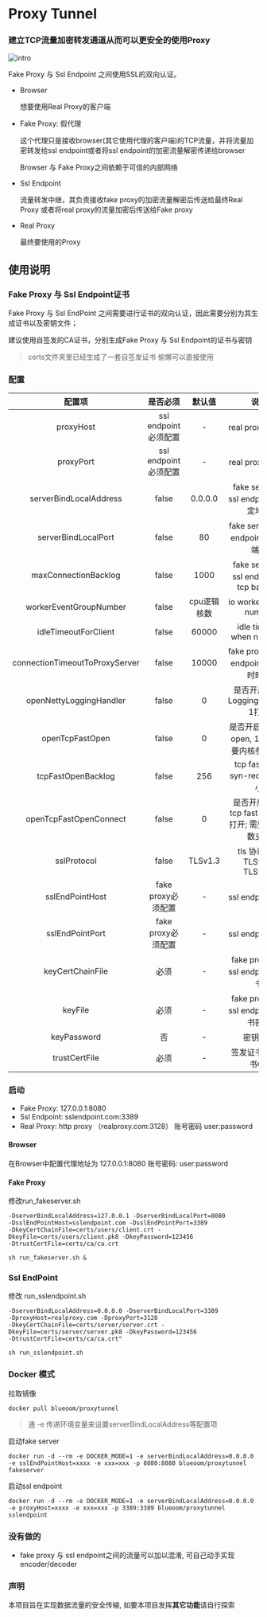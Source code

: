 # Proxy Tunnel


### 建立TCP流量加密转发通道从而可以更安全的使用Proxy

![intro](img/intro.png)

Fake Proxy 与 Ssl Endpoint 之间使用SSL的双向认证。

* Browser

   想要使用Real Proxy的客户端

* Fake Proxy: 假代理
  
   这个代理只是接收browser(其它使用代理的客户端)的TCP流量，并将流量加密转发给ssl endpoint或者将ssl endpoint的加密流量解密传递给browser
   
   Browser 与 Fake Proxy之间依赖于可信的内部网络
   
* Ssl Endpoint
   
   流量转发中继，其负责接收fake proxy的加密流量解密后传送给最终Real Proxy 或者将real proxy的流量加密后传送给Fake proxy

* Real Proxy

   最终要使用的Proxy


## 使用说明
### Fake Proxy 与 Ssl Endpoint证书
Fake Proxy 与 Ssl EndPoint 之间需要进行证书的双向认证，因此需要分别为其生成证书以及密钥文件；

建议使用自签发的CA证书，分别生成Fake Proxy 与 Ssl Endpoint的证书与密钥

> certs文件夹里已经生成了一套自签发证书 偷懒可以直接使用

### 配置

|配置项|是否必须|默认值|说明|
|:---:|:----:|:---:|:---:|
|proxyHost|ssl endpoint必须配置|-|real proxy的host|
|proxyPort|ssl endpoint必须配置|-|real proxy的port|
|serverBindLocalAddress|false|0.0.0.0|fake server 和ssl endpoint的绑定地址|
|serverBindLocalPort|false|80|fake server和ssl endpoint的绑定端口|
|maxConnectionBacklog|false|1000|fake server 和 ssl endpoint的tcp backlog|
|workerEventGroupNumber|false|cpu逻辑核数|io worker thread number|
|idleTimeoutForClient|false|60000|idle timeout when no io, ms|
|connectionTimeoutToProxyServer|false|10000|fake proxy 与 ssl endpoint连接超时时间|
|openNettyLoggingHandler|false|0|是否开启netty LoggingHandler, 1打开|
|openTcpFastOpen|false|0|是否开启tcp fast open, 1打开; 需要内核参数支持|
|tcpFastOpenBacklog|false|256|tcp fast open syn-recv队列大小|
|openTcpFastOpenConnect|false|0|是否开启client tcp fast open, 1打开; 需要内核参数支持|
|sslProtocol|false|TLSv1.3|tls 协议版本 TLSv1.3 TLSv1.2|
|sslEndPointHost|fake proxy必须配置|-|ssl endpoint地址|
|sslEndPointPort|fake proxy必须配置|-|ssl endpoint端口|
|keyCertChainFile|必须|-|fake proxy或者 ssl endpoint的证书|
|keyFile|必须|-|fake proxy或者 ssl endpoint的证书密钥|
|keyPassword|否|-|密钥密码|
|trustCertFile|必须|-|签发证书的根证书CA|


### 启动

* Fake Proxy: 127.0.0.1:8080
* Ssl Endpoint: sslendpoint.com:3389
* Real Proxy: http proxy （realproxy.com:3128） 账号密码 user:password

#### Browser
在Browser中配置代理地址为 127.0.0.1:8080 账号密码: user:password

#### Fake Proxy
修改run_fakeserver.sh

~~~shell script
-DserverBindLocalAddress=127.0.0.1 -DserverBindLocalPort=8080
-DsslEndPointHost=sslendpoint.com -DsslEndPointPort=3389
-DkeyCertChainFile=certs/users/client.crt -DkeyFile=certs/users/client.pk8 -DkeyPassword=123456 
-DtrustCertFile=certs/ca/ca.crt
~~~

~~~shell script
sh run_fakeserver.sh &
~~~


### Ssl EndPoint
修改 run_sslendpoint.sh

~~~shell script
-DserverBindLocalAddress=0.0.0.0 -DserverBindLocalPort=3389
-DproxyHost=realproxy.com -DproxyPort=3128
-DkeyCertChainFile=certs/server/server.crt -DkeyFile=certs/server/server.pk8 -DkeyPassword=123456
-DtrustCertFile=certs/ca/ca.crt"
~~~

~~~shell script
sh run_sslendpoint.sh
~~~

### Docker 模式
拉取镜像

~~~shell script
docker pull blueoom/proxytunnel
~~~

> 通 -e 传递环境变量来设置serverBindLocalAddress等配置项

启动fake server

~~~shell script
docker run -d --rm -e DOCKER_MODE=1 -e serverBindLocalAddress=0.0.0.0 -e sslEndPointHost=xxxx -e xxx=xxx -p 8080:8080 blueoom/proxytunnel fakeserver
~~~

启动ssl endpoint

~~~shell script
docker run -d --rm -e DOCKER_MODE=1 -e serverBindLocalAddress=0.0.0.0 -e proxyHost=xxxx -e xxx=xxx -p 3389:3389 blueoom/proxytunnel sslendpoint
~~~


### 没有做的
* fake proxy 与 ssl endpoint之间的流量可以加以混淆, 可自己动手实现encoder/decoder


### 声明
本项目旨在实现数据流量的安全传输, 如要本项目发挥**其它功能**请自行探索